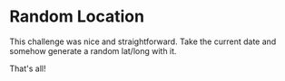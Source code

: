 # Random Location

This challenge was nice and straightforward. Take the current date and somehow generate a random lat/long with it.

That's all!